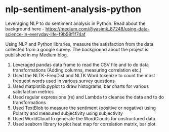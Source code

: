 # nlp-sentiment-analysis-python
Leveraging NLP to do sentiment analysis in Python. Read about the background here - 
https://medium.com/@yasimk_87248/using-data-science-in-everyday-life-f9b58f1f74af

Using NLP and Python libraries, measure the satisfaction from the data collected from a google survey. The background about the project is published in my Medium blog. 


1) Leveraged pandas data frame to read the CSV file and to do data transformations (Adding columns, measuring correlation etc.)
2) Used the NLTK - FreqDist and NLTK Word tokenize to count the most frequent words used in various survey questions 
3) Used matplotlib.pyplot to draw histograms, bar charts for various satisfaction metrics
4) Used regular expressions (re) and Lambda to cleanse the data and to do transformations
5) Used TextBlob to measure the sentiment (positive or negative) using Polarity and measured subjectivity using subjectivity
6) Used WorldCloud to generate the WordClouds for unstructured data
7) Used seaborn library to plot heat map for correlation matrix, bar plot
